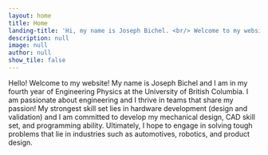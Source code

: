 ```yaml
---
layout: home
title: Home
landing-title: 'Hi, my name is Joseph Bichel. <br/> Welcome to my website!'
description: null
image: null
author: null
show_tile: false
---
```


Hello! Welcome to my website! My name is Joseph Bichel and I am in my fourth year of Engineering Physics at the University of British Columbia. I am passionate about engineering and I thrive in teams that share my passion! My strongest skill set lies in hardware development (design and validation) and I am committed to develop my mechanical design, CAD skill set, and programming ability. Ultimately, I hope to engage in solving tough problems that lie in industries such as automotives, robotics, and product design.

